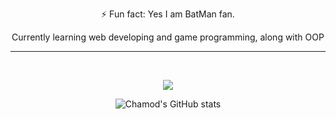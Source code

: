 <p align="center">
⚡ Fun fact: Yes I am BatMan fan.
</p>

<p align="center">
Currently learning web developing and game programming, along with OOP
</p>

---

<br>

<div align="center">

![](https://komarev.com/ghpvc/?username=Chamod07$color=red&label=UMBER+OF+MORTALS+THAT+HAD+LAID+THEIR+EYES+ON+MY+PAGE:&style=flat)

</div>

<div align="center">

![Chamod's GitHub stats](https://github-readme-stats.vercel.app/api?username=Chamod07&show_icons=true&theme=radical)

</div>